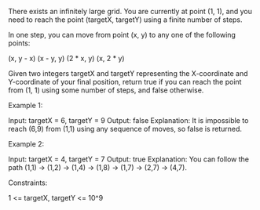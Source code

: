 There exists an infinitely large grid. You are currently at point (1, 1), and
you need to reach the point (targetX, targetY) using a finite number of
steps.

In one step, you can move from point (x, y) to any one of the following
points:


(x, y - x)
(x - y, y)
(2 * x, y)
(x, 2 * y)


Given two integers targetX and targetY representing the X-coordinate and
Y-coordinate of your final position, return true if you can reach the point
from (1, 1) using some number of steps, and false otherwise.


Example 1:


Input: targetX = 6, targetY = 9
Output: false
Explanation: It is impossible to reach (6,9) from (1,1) using any sequence of
moves, so false is returned.


Example 2:


Input: targetX = 4, targetY = 7
Output: true
Explanation: You can follow the path (1,1) -> (1,2) -> (1,4) -> (1,8) ->
(1,7) -> (2,7) -> (4,7).



Constraints:


1 <= targetX, targetY <= 10^9




